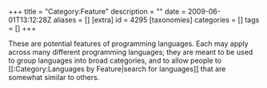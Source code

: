 +++
title = "Category:Feature"
description = ""
date = 2009-06-01T13:12:28Z
aliases = []
[extra]
id = 4295
[taxonomies]
categories = []
tags = []
+++

These are potential features of programming languages. Each may apply across many different programming languages; they are meant to be used to group languages into broad categories, and to allow people to [[:Category:Languages by Feature|search for languages]] that are somewhat similar to others.
